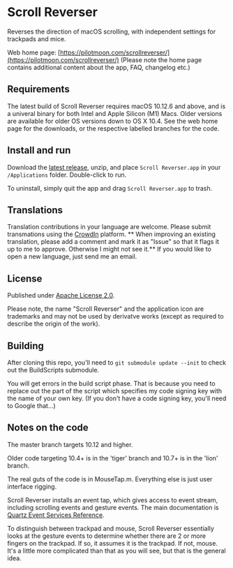 # Scroll Reverser

Reverses the direction of macOS scrolling, with independent settings for trackpads and mice.

Web home page: [https://pilotmoon.com/scrollreverser/](https://pilotmoon.com/scrollreverser/) (Please note the home page contains additional content about the app, FAQ, changelog etc.)

## Requirements

The latest build of Scroll Reverser requires macOS 10.12.6 and above, and is a univeral binary for both Intel and Apple Silicon (M1) Macs. Older versions are available for older OS  versions down to OS X 10.4. See the web home page for the downloads, or the respective labelled branches for the code.

## Install and run

Download the [latest release](https://github.com/pilotmoon/Scroll-Reverser/releases/latest), unzip, and place `Scroll Reverser.app` in your `/Applications` folder. Double-click to run.

To uninstall, simply quit the app and drag `Scroll Reverser.app` to trash.

## Translations

Translation contributions in your language are welcome. Please submit transmations using the [CrowdIn](https://crowdin.com/project/pilotmoon-apps) platform. 
** When improving an existing translation, please add a comment and mark it as "Issue" so that it flags it up to me to approve. Otherwise I might not see it.**
If you would like to open a new language, just send me an email.

## License

Published under [Apache License 2.0](http://www.apache.org/licenses/LICENSE-2.0).

Please note, the name "Scroll Reverser" and the application icon are trademarks and may not be used by derivatve works (except as required to describe the origin of the work).

## Building

After cloning this repo, you'll need to `git submodule update --init` to check out the BuildScripts submodule.

You will get errors in the build script phase. That is because you need to replace out the part of the script which specifies my code signing key with the name of your own key. (If you don't have a code signing key, you'll need to Google that...)

## Notes on the code

The master branch targets 10.12 and higher.

Older code targeting 10.4+ is in the 'tiger' branch and 10.7+ is in the 'lion' branch.

The real guts of the code is in MouseTap.m. Everything else is just user interface rigging.

Scroll Reverser installs an event tap, which gives access to event stream, including scrolling events and gesture events. The main documentation is [Quartz Event Services Reference](https://developer.apple.com/library/mac/documentation/Carbon/Reference/QuartzEventServicesRef/).

To distinguish between trackpad and mouse, Scroll Reverser essentially looks at the gesture events to determine whether there are 2 or more fingers on the trackpad. If so, it assumes it is the trackpad. If not, mouse. It's a little more complicated than that as you will see, but that is the general idea.
